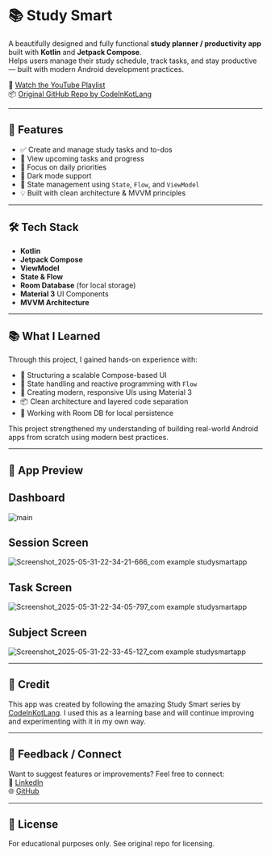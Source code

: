 # 📚 Study Smart

A beautifully designed and fully functional **study planner / productivity app** built with **Kotlin** and **Jetpack Compose**.  
Helps users manage their study schedule, track tasks, and stay productive — built with modern Android development practices.

🎥 [Watch the YouTube Playlist](https://youtube.com/playlist?list=PL1b73-6UjePA9ck6zJjMJoq_8TOxBgdsc&si=eVRyaCRmerXFBr-h)  
📦 [Original GitHub Repo by CodeInKotLang](https://github.com/CodeInKotLang/StudySmart/tree/%237_Final_App)

---

## 🌟 Features

- ✅ Create and manage study tasks and to-dos
- 📅 View upcoming tasks and progress
- 🎯 Focus on daily priorities
- 🌙 Dark mode support
- 🔄 State management using `State`, `Flow`, and `ViewModel`
- 💡 Built with clean architecture & MVVM principles

---

## 🛠 Tech Stack

- **Kotlin**
- **Jetpack Compose**
- **ViewModel**
- **State & Flow**
- **Room Database** (for local storage)
- **Material 3** UI Components
- **MVVM Architecture**

---

## 📚 What I Learned

Through this project, I gained hands-on experience with:

- 🧱 Structuring a scalable Compose-based UI
- 🧠 State handling and reactive programming with `Flow`
- 🎨 Creating modern, responsive UIs using Material 3
- 📦 Clean architecture and layered code separation
- 💾 Working with Room DB for local persistence

This project strengthened my understanding of building real-world Android apps from scratch using modern best practices.

---

## 🎥 App Preview

## Dashboard
![main](https://github.com/user-attachments/assets/f4568c8f-ead8-4c9a-9be8-f1c9d55bf143)

## Session Screen
![Screenshot_2025-05-31-22-34-21-666_com example studysmartapp](https://github.com/user-attachments/assets/64886543-acbe-4ee8-ab87-67d926fdff14)

## Task Screen
![Screenshot_2025-05-31-22-34-05-797_com example studysmartapp](https://github.com/user-attachments/assets/26061793-8f19-4e31-b7ee-4b974baadeb5)

## Subject Screen
![Screenshot_2025-05-31-22-33-45-127_com example studysmartapp](https://github.com/user-attachments/assets/b31287ad-78b9-4bd3-bfbc-953ca99081ec)

---

## 🙌 Credit

This app was created by following the amazing Study Smart series by [CodeInKotLang](https://youtube.com/playlist?list=PL1b73-6UjePA9ck6zJjMJoq_8TOxBgdsc&si=eVRyaCRmerXFBr-h).
I used this as a learning base and will continue improving and experimenting with it in my own way.

---

## 📩 Feedback / Connect

Want to suggest features or improvements? Feel free to connect:  
🔗 [LinkedIn](www.linkedin.com/in/rohan-singh-rawat-78614a263)  
🌐 [GitHub](https://github.com/Rohan010101)

---

## 📄 License

For educational purposes only. See original repo for licensing.
